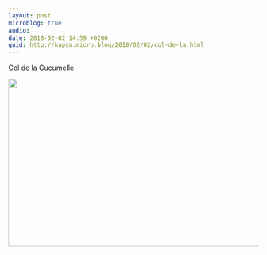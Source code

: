 ```yaml
---
layout: post
microblog: true
audio: 
date: 2018-02-02 14:59 +0200
guid: http://kapsa.micro.blog/2018/02/02/col-de-la.html
---
```

Col de la Cucumelle

<img src="http://www.jeankapsa.com/uploads/2018/c8cbf8cdcc.jpg" width="600" height="338" />
